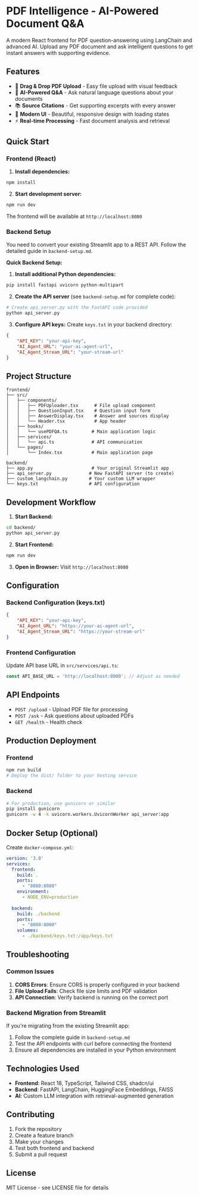 # PDF Intelligence - AI-Powered Document Q&A

A modern React frontend for PDF question-answering using LangChain and advanced AI. Upload any PDF document and ask intelligent questions to get instant answers with supporting evidence.

## Features

- 🎯 **Drag & Drop PDF Upload** - Easy file upload with visual feedback
- 🤖 **AI-Powered Q&A** - Ask natural language questions about your documents
- 📚 **Source Citations** - Get supporting excerpts with every answer
- 🎨 **Modern UI** - Beautiful, responsive design with loading states
- ⚡ **Real-time Processing** - Fast document analysis and retrieval

## Quick Start

### Frontend (React)

1. **Install dependencies:**
```bash
npm install
```

2. **Start development server:**
```bash
npm run dev
```

The frontend will be available at `http://localhost:8080`

### Backend Setup

You need to convert your existing Streamlit app to a REST API. Follow the detailed guide in `backend-setup.md`.

**Quick Backend Setup:**

1. **Install additional Python dependencies:**
```bash
pip install fastapi uvicorn python-multipart
```

2. **Create the API server** (see `backend-setup.md` for complete code):
```bash
# Create api_server.py with the FastAPI code provided
python api_server.py
```

3. **Configure API keys:**
Create `keys.txt` in your backend directory:
```json
{
    "API_KEY": "your-api-key",
    "AI_Agent_URL": "your-ai-agent-url",
    "AI_Agent_Stream_URL": "your-stream-url"
}
```

## Project Structure

```
frontend/
├── src/
│   ├── components/
│   │   ├── PDFUploader.tsx      # File upload component
│   │   ├── QuestionInput.tsx    # Question input form
│   │   ├── AnswerDisplay.tsx    # Answer and sources display
│   │   └── Header.tsx           # App header
│   ├── hooks/
│   │   └── usePDFQA.ts         # Main application logic
│   ├── services/
│   │   └── api.ts              # API communication
│   └── pages/
│       └── Index.tsx           # Main application page

backend/
├── app.py                      # Your original Streamlit app
├── api_server.py              # New FastAPI server (to create)
├── custom_langchain.py        # Your custom LLM wrapper
└── keys.txt                   # API configuration
```

## Development Workflow

1. **Start Backend:**
```bash
cd backend/
python api_server.py
```

2. **Start Frontend:**
```bash
npm run dev
```

3. **Open in Browser:**
Visit `http://localhost:8080`

## Configuration

### Backend Configuration (keys.txt)
```json
{
    "API_KEY": "your-api-key",
    "AI_Agent_URL": "https://your-ai-agent-url",
    "AI_Agent_Stream_URL": "https://your-stream-url"
}
```

### Frontend Configuration
Update API base URL in `src/services/api.ts`:
```typescript
const API_BASE_URL = 'http://localhost:8000'; // Adjust as needed
```

## API Endpoints

- `POST /upload` - Upload PDF file for processing
- `POST /ask` - Ask questions about uploaded PDFs
- `GET /health` - Health check

## Production Deployment

### Frontend
```bash
npm run build
# Deploy the dist/ folder to your hosting service
```

### Backend
```bash
# For production, use gunicorn or similar
pip install gunicorn
gunicorn -w 4 -k uvicorn.workers.UvicornWorker api_server:app
```

## Docker Setup (Optional)

Create `docker-compose.yml`:
```yaml
version: '3.8'
services:
  frontend:
    build: .
    ports:
      - "8080:8080"
    environment:
      - NODE_ENV=production
  
  backend:
    build: ./backend
    ports:
      - "8000:8000"
    volumes:
      - ./backend/keys.txt:/app/keys.txt
```

## Troubleshooting

### Common Issues

1. **CORS Errors**: Ensure CORS is properly configured in your backend
2. **File Upload Fails**: Check file size limits and PDF validation
3. **API Connection**: Verify backend is running on the correct port

### Backend Migration from Streamlit

If you're migrating from the existing Streamlit app:

1. Follow the complete guide in `backend-setup.md`
2. Test the API endpoints with curl before connecting the frontend
3. Ensure all dependencies are installed in your Python environment

## Technologies Used

- **Frontend**: React 18, TypeScript, Tailwind CSS, shadcn/ui
- **Backend**: FastAPI, LangChain, HuggingFace Embeddings, FAISS
- **AI**: Custom LLM integration with retrieval-augmented generation

## Contributing

1. Fork the repository
2. Create a feature branch
3. Make your changes
4. Test both frontend and backend
5. Submit a pull request

## License

MIT License - see LICENSE file for details